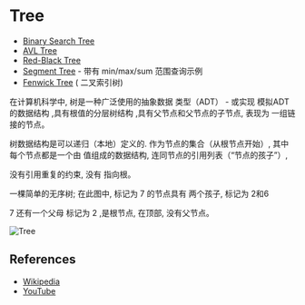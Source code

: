 # Tree

* [Binary Search Tree](binary-search-tree)
* [AVL Tree](avl-tree)
* [Red-Black Tree](red-black-tree)
* [Segment Tree](segment-tree) - 带有 min/max/sum 范围查询示例
* [Fenwick Tree](fenwick-tree) ( 二叉索引树)

在计算机科学中, 树是一种广泛使用的抽象数据
类型（ADT） - 或实现 模拟ADT的数据结构
,具有根值的分层树结构
,具有父节点和父节点的子节点, 表现为
一组链接的节点。

树数据结构是可以递归（本地）定义的. 
作为节点的集合（从根节点开始）, 其中
每个节点都是一个由 值组成的数据结构, 
连同节点的引用列表（“节点的孩子”）, 

没有引用重复的约束, 没有
指向根。

一棵简单的无序树; 在此图中, 标记为 7 的节点具有
两个孩子, 标记为 2和6

7 还有一个父母 标记为 2
,是根节点, 在顶部, 没有父节点。

![Tree](https://upload.wikimedia.org/wikipedia/commons/f/f7/Binary_tree.svg)

## References

- [Wikipedia](https://en.wikipedia.org/wiki/Tree_(data_structure))
- [YouTube](https://www.youtube.com/watch?v=oSWTXtMglKE&list=PLLXdhg_r2hKA7DPDsunoDZ-Z769jWn4R8&index=8)
